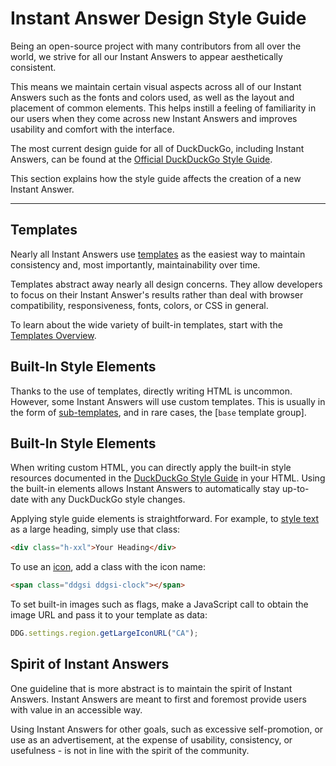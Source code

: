 # Instant Answer Design Style Guide

Being an open-source project with many contributors from all over the world, we strive for all our Instant Answers to appear aesthetically consistent. 

This means we maintain certain visual aspects across all of our Instant Answers such as the fonts and colors used, as well as the layout and placement of common elements. This helps instill a feeling of familiarity in our users when they come across new Instant Answers and improves usability and comfort with the interface.

The most current design guide for all of DuckDuckGo, including Instant Answers, can be found at the [Official DuckDuckGo Style Guide](https://duckduckgo.com/styleguide).

This section explains how the style guide affects the creation of a new Instant Answer.

---

## Templates

Nearly all Instant Answers use [templates](https://duck.co/duckduckhack/templates_overview) as the easiest way to maintain consistency and, most importantly, maintainability over time.

Templates abstract away nearly all design concerns. They allow developers to focus on their Instant Answer's results rather than deal with browser compatibility, responsiveness, fonts, colors, or CSS in general.

To learn about the wide variety of built-in templates, start with the [Templates Overview](https://duck.co/duckduckhack/templates_overview).

## Built-In Style Elements

Thanks to the use of templates, directly writing HTML is uncommon. However, some Instant Answers will use custom templates. This is usually in the form of [sub-templates](https://duck.co/duckduckhack/templates_overview), and in rare cases, the [`base` template group].

## Built-In Style Elements

When writing custom HTML, you can directly apply the built-in style resources documented in the [DuckDuckGo Style Guide](https://duckduckgo.com/styleguide) in your HTML. Using the built-in elements allows Instant Answers to automatically stay up-to-date with any DuckDuckGo style changes.

Applying style guide elements is straightforward. For example, to [style text](https://duckduckgo.com/styleguide#txt-n-color) as a large heading, simply use that class: 

```html
<div class="h-xxl">Your Heading</div>
```

To use an [icon](https://duckduckgo.com/styleguide#icons), add a class with the icon name:

```html
<span class="ddgsi ddgsi-clock"></span>
```

To set built-in images such as flags, make a JavaScript call to obtain the image URL and pass it to your template as data:

```javascript
DDG.settings.region.getLargeIconURL("CA");
```

## Spirit of Instant Answers

One guideline that is more abstract is to maintain the spirit of Instant Answers. Instant Answers are meant to first and foremost provide users with value in an accessible way.

Using Instant Answers for other goals, such as excessive self-promotion, or use as an advertisement, at the expense of usability, consistency, or usefulness - is not in line with the spirit of the community.
